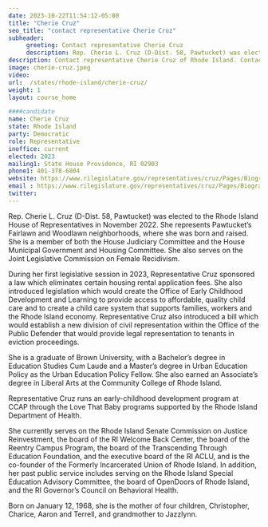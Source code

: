 ```yaml
---
date: 2023-10-22T11:54:12-05:00
title: "Cherie Cruz"
seo_title: "contact representative Cherie Cruz"
subheader:
     greeting: Contact representative Cherie Cruz
     description: Rep. Cherie L. Cruz (D-Dist. 58, Pawtucket) was elected to the Rhod​e Island House of Representatives in November 2022. She represents Pawtucket’s Fairlawn and Woodlawn neighborhoods, where she was born and raised.
description: Contact representative Cherie Cruz of Rhode Island. Contact information for Cherie Cruz includes email address, phone number, and mailing address.
image: cherie-cruz.jpeg
video:
url:  /states/rhode-island/cherie-cruz/
weight: 1
layout: course_home

####candidate
name: Cherie Cruz
state: Rhode Island
party: Democratic
role: Representative
inoffice: current
elected: 2023
mailing1: State House Providence, RI 02903
phone1: 401-378-6804
website: https://www.rilegislature.gov/representatives/cruz/Pages/Biography.aspx/
email : https://www.rilegislature.gov/representatives/cruz/Pages/Biography.aspx/
twitter:
---
```


Rep. Cherie L. Cruz (D-Dist. 58, Pawtucket) was elected to the Rhod​e Island House of Representatives in November 2022. She represents Pawtucket’s Fairlawn and Woodlawn neighborhoods, where she was born and raised. She is a member of both the House Judiciary Committee and the House Municipal Government and Housing Committee. She also serves on the Joint Legislative Commission on Female Recidivism.

During her first legislative session in 2023, Representative Cruz sponsored a law which eliminates certain housing rental application fees. She also introduced legislation which would create the Office of Early Childhood Development and Learning to provide access to affordable, quality child care and to create a child care system that supports families, workers and the Rhode Island economy. Representative Cruz also introduced a bill which would establish a new division of civil representation within the Office of the Public Defender that would provide legal representation to tenants in eviction proceedings.

She is a graduate of Brown University, with a Bachelor’s degree in Education Studies Cum Laude and a Master’s degree in Urban Education Policy as the Urban Education Policy Fellow. She also earned an Associate’s degree in Liberal Arts at the Community College of Rhode Island.

Representative Cruz runs an early-childhood development program at CCAP through the Love That Baby programs supported by the Rhode Island Department of Health.

She currently serves on the Rhode Island Senate Commission on Justice Reinvestment, the board of the RI Welcome Back Center, the board of the Reentry Campus Program, the board of the Transcending Through Education Foundation, and the executive board of the RI ACLU, and is the co-founder of the Formerly Incarcerated Union of Rhode Island. In addition, her past public service includes serving on the Rhode Island Special Education Advisory Committee, the board of OpenDoors of Rhode Island, and the RI Governor’s Council on Behavioral Health.

Born on January 12, 1968, she is the mother of four children, Christopher, Charice, Aaron and Terrell, and grandmother to Jazzlynn.
